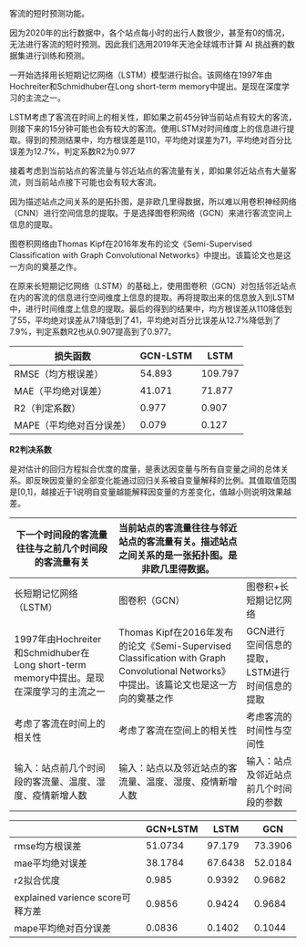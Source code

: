客流的短时预测功能。

因为2020年的出行数据中，各个站点每小时的出行人数很少，甚至有0的情况，无法进行客流的短时预测。因此我们选用2019年天池全球城市计算 AI 挑战赛的数据集进行训练和预测。

一开始选择用长短期记忆网络（LSTM）模型进行拟合。该网络在1997年由Hochreiter和Schmidhuber在Long short-term memory中提出。是现在深度学习的主流之一。

LSTM考虑了客流在时间上的相关性，即如果之前45分钟当前站点有较大的客流，则接下来的15分钟可能也会有较大的客流。使用LSTM对时间维度上的信息进行提取。得到的预测结果中，均方根误差是110，平均绝对误差为71，平均绝对百分比误差为12.7%，判定系数R2为0.977

接着考虑到当前站点的客流量与邻近站点的客流量有关，即如果邻近站点有大量客流，则当前站点接下可能也会有较大客流。

因为描述站点之间关系的是拓扑图，是非欧几里得数据，所以难以用卷积神经网络（CNN）进行空间信息的提取。于是选择图卷积网络（GCN）来进行客流空间上信息的提取。

图卷积网络由Thomas Kipf在2016年发布的论文《Semi-Supervised Classification with Graph Convolutional Networks》中提出。该篇论文也是这一方向的奠基之作。

在原来长短期记忆网络（LSTM）的基础上，使用图卷积（GCN）对包括邻近站点在内的客流的信息进行空间维度上信息的提取。再将提取出来的信息放入到LSTM中，进行时间维度上信息的提取。最后的得到的结果中，均方根误差从110降低到了55，平均绝对误差从71降低到了41，平均绝对百分比误差从12.7%降低到了7.9%，判定系数R2也从0.907提高到了0.977。

| 损失函数                 | GCN-LSTM | LSTM    |
| ----------------------- | -------- | ------- |
| RMSE（均方根误差）       | 54.893   | 109.797 |
| MAE（平均绝对误差）      | 41.071   | 71.877  |
| R2（判定系数）           | 0.977    | 0.907   |
| MAPE（平均绝对百分误差） | 0.079    | 0.127   |

**R2判决系数**

是对估计的回归方程拟合优度的度量，是表达因变量与所有自变量之间的总体关系。即反映因变量的全部变化能通过回归关系被自变量解释的比例。其值取值范围是[0,1]，越接近于1说明自变量越能解释因变量的方差变化，值越小则说明效果越差。

| 下一个时间段的客流量往往与之前几个时间段的客流量有关| 当前站点的客流量往往与邻近站点的客流量有关。描述站点之间关系的是一张拓扑图。是非欧几里得数据。||
|-|-|-|
|长短期记忆网络（LSTM）|图卷积（GCN）|图卷积+长短期记忆网络|
| 1997年由Hochreiter和Schmidhuber在Long short-term memory中提出。是现在深度学习的主流之一 | Thomas Kipf在2016年发布的论文《Semi-Supervised Classification with Graph Convolutional Networks》中提出。该篇论文也是这一方向的奠基之作|GCN进行空间信息的提取，LSTM进行时间信息的提取|
|考虑了客流在时间上的相关性|考虑了客流在空间上的相关性|考虑客流的时间性与空间性|
| 输入：站点前几个时间段的客流量、温度、湿度、疫情新增人数|输入：站点以及邻近站点的客流量、温度、湿度、疫情新增人数|输入：站点及邻近站点前几个时间段的参数|

|                                  | GCN+LSTM | LSTM    | GCN     |
| -------------------------------- | -------- | ------- | ------- |
| rmse均方根误差                   | 51.0734  | 97.179  | 73.3906 |
| mae平均绝对误差                  | 38.1784  | 67.6438 | 52.0184 |
| r2拟合优度                       | 0.985    | 0.9392  | 0.9682  |
| explained varience score可释方差 | 0.9856   | 0.9424  | 0.9684  |
| mape平均绝对百分误差             | 0.0836   | 0.1402  | 0.1044  |